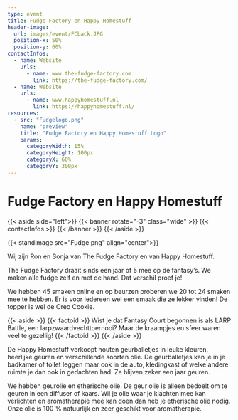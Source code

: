 ```yaml
---
type: event
title: Fudge Factory en Happy Homestuff
header-image:
  url: images/event/FCback.JPG
  position-x: 50%
  position-y: 60%
contactInfos:
  - name: Website
    urls:
      - name: www.the-fudge-factory.com
        link: https://the-fudge-factory.com/
  - name: Website
    urls:
      - name: www.happyhomestuff.nl
        link: https://happyhomestuff.nl/
resources:
  - src: "Fudgelogo.png"
    name: "preview"
    title: "Fudge Factory en Happy Homestuff Logo"
    params:
      categoryWidth: 15%
      categoryHeight: 100px
      categoryX: 60%
      categoryY: 300px
---
```


# Fudge Factory en Happy Homestuff
{{< aside side="left">}}
  {{< banner rotate="-3" class="wide" >}}
      {{< contactInfos >}}
  {{< /banner >}}
{{< /aside >}}

{{< standimage src="Fudge.png" align="center">}}

Wij zijn Ron en Sonja van The Fudge Factory en van Happy Homestuff.

The Fudge Factory draait sinds een jaar of 5 mee op de fantasy’s. We maken alle fudge zelf en met de hand. Dat verschil proef je!

We hebben 45 smaken online en op beurzen proberen we 20 tot 24 smaken mee te hebben. Er is voor iedereen wel een smaak die ze lekker vinden! De topper is wel de Oreo Cookie.

{{< aside >}}
    {{< factoid >}}
        Wist je dat Fantasy Court begonnen is als LARP Battle, een larpzwaardvechttoernooi? Maar de kraampjes en sfeer waren veel te gezellig!
    {{< /factoid >}}
{{< /aside >}}

De Happy Homestuff verkoopt houten geurballetjes in leuke kleuren, heerlijke geuren en verschillende soorten olie. De geurballetjes kan je in je badkamer of toilet leggen maar ook in de auto, kledingkast of welke andere ruimte je dan ook in gedachten had. Ze blijven zeker een jaar geuren.

We hebben geurolie en etherische olie. De geur olie is alleen bedoelt om te geuren in een diffuser of kaars. Wil je olie waar je klachten mee kan verlichten en aromatherapie mee kan doen dan heb je etherische olie nodig. Onze olie is 100 % natuurlijk en zeer geschikt voor aromatherapie.
